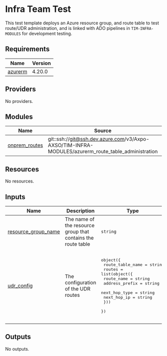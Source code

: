 # Infra Team Test

This test template deploys an Azure resource group, and route table to test route/UDR administration, and is linked with ADO pipelines in `TIM-INFRA-MODULES` for development testing.

<!-- BEGIN_TF_DOCS -->
## Requirements

| Name | Version |
|------|---------|
| <a name="requirement_azurerm"></a> [azurerm](#requirement\_azurerm) | 4.20.0 |

## Providers

No providers.

## Modules

| Name | Source | Version |
|------|--------|---------|
| <a name="module_onprem_routes"></a> [onprem\_routes](#module\_onprem\_routes) | git::ssh://git@ssh.dev.azure.com/v3/Axpo-AXSO/TIM-INFRA-MODULES/azurerm_route_table_administration | ~{gitRef}~ |

## Resources

No resources.

## Inputs

| Name | Description | Type | Default | Required |
|------|-------------|------|---------|:--------:|
| <a name="input_resource_group_name"></a> [resource\_group\_name](#input\_resource\_group\_name) | The name of the resource group that contains the route table | `string` | n/a | yes |
| <a name="input_udr_config"></a> [udr\_config](#input\_udr\_config) | The configuration of the UDR routes | <pre>object({<br/>    route_table_name = string<br/>    routes = list(object({<br/>      route_name     = string<br/>      address_prefix = string<br/>      next_hop_type  = string<br/>      next_hop_ip    = string<br/>    }))<br/>  })</pre> | <pre>{<br/>  "route_table_name": "axso-tf-test-route-table",<br/>  "routes": [<br/>    {<br/>      "address_prefix": "10.217.0.0/16",<br/>      "next_hop_ip": null,<br/>      "next_hop_type": "VirtualAppliance",<br/>      "route_name": "test-route1"<br/>    }<br/>  ]<br/>}</pre> | no |

## Outputs

No outputs.
<!-- END_TF_DOCS -->
